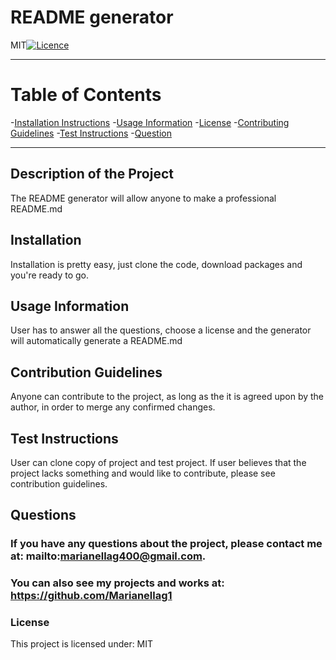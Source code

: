 

# **README generator**

MIT[![Licence](http://img.shields.io/badge/License-MIT-yellow.svg)](https://opensource.org/licenses/MIT)

---


# **Table of Contents**

-[Installation Instructions](#installation)
-[Usage Information](#usage-information)
-[License](#license)
-[Contributing Guidelines](#contribution-guidelines)
-[Test Instructions](#test-instructions)
-[Question](#questions)


---

## **Description of the Project**
The README generator will allow anyone to make a professional README.md



## **Installation**
Installation is pretty easy, just clone the code, download packages and you're ready to go.



## **Usage Information**
User has to answer all the questions, choose a license and the generator will automatically generate a README.md



## **Contribution Guidelines**
Anyone can contribute to the project, as long as the it is agreed upon by the author, in order to merge any confirmed changes.



## **Test Instructions**
User can clone copy of project and test project. If user believes that the project lacks something and would like to contribute, please see contribution guidelines.



## **Questions**
### If you have any questions about the project, please contact me at: mailto:marianellag400@gmail.com. 
### You can also see my projects and works at: https://github.com/Marianellag1



### **License**
This project is licensed under:
    MIT


